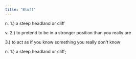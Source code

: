 ```yaml
---
title: "Bluff"
---
```

n. 1.) a steep headland or cliff

v. 2.) to pretend to be in a stronger position than you really are

3.) to act as if you know something you really don't know

n. 1.) a steep headland or cliff;

